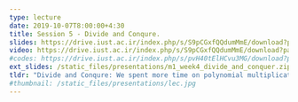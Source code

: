 ```yaml
---
type: lecture
date: 2019-10-07T8:00:00+4:30
title: Session 5 - Divide and Conqure.
slides: https://drive.iust.ac.ir/index.php/s/S9pCGxfQQdumMmE/download?path=%2FSlides&files=S6.pdf
video: https://drive.iust.ac.ir/index.php/s/S9pCGxfQQdumMmE/download?path=%2FVideos&files=S6.mp4
#codes: https://drive.iust.ac.ir/index.php/s/pvH40tElHCvu3MG/download?path=%2FCode&files=S5.zip
ext_slides: /static_files/presentations/m1_week4_divide_and_conquer.zip
tldr: "Divide and Conqure: We spent more time on polynomial multiplication, then moved onto the master theorem and finished with merge sort."
#thumbnail: /static_files/presentations/lec.jpg
---
```

